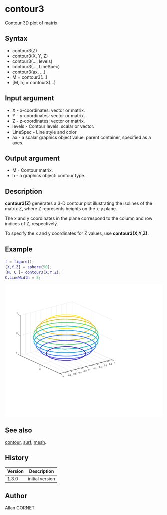 # contour3

Contour 3D plot of matrix

## Syntax

- contour3(Z)
- contour3(X, Y, Z)
- contour3(..., levels)
- contour3(..., LineSpec)
- contour3(ax, ...)
- M = contour3(...)
- [M, h] = contour3(...)

## Input argument

- X - x-coordinates: vector or matrix.
- Y - y-coordinates: vector or matrix.
- Z - z-coordinates: vector or matrix.
- levels - Contour levels: scalar or vector.
- LineSpec - Line style and color
- ax - a scalar graphics object value: parent container, specified as a axes.

## Output argument

- M - Contour matrix.
- h - a graphics object: contour type.

## Description

  <p><b>contour3(Z)</b> generates a 3-D contour plot illustrating the isolines of the matrix Z, where Z represents heights on the x-y plane.</p>
  <p>The x and y coordinates in the plane correspond to the column and row indices of Z, respectively.</p>
  <p>To specify the x and y coordinates for Z values, use <b>contour3(X,Y,Z)</b>.</p>

## Example

```matlab
f = figure();
[X,Y,Z] = sphere(50);
[M, C ]= contour3(X,Y,Z);
C.LineWidth = 3;
```

<img src="contour3_1_4EAA1620.svg" align="middle"/>

## See also

[contour](contour.md), [surf](surf.md), [mesh](mesh.md).

## History

| Version | Description     |
| ------- | --------------- |
| 1.3.0   | initial version |

## Author

Allan CORNET
